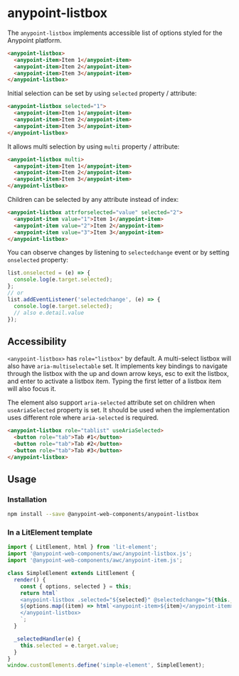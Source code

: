 # anypoint-listbox

The `anypoint-listbox` implements accessible list of options styled for the Anypoint platform.

```html
<anypoint-listbox>
  <anypoint-item>Item 1</anypoint-item>
  <anypoint-item>Item 2</anypoint-item>
  <anypoint-item>Item 3</anypoint-item>
</anypoint-listbox>
```

Initial selection can be set by using `selected` property / attribute:

```html
<anypoint-listbox selected="1">
  <anypoint-item>Item 1</anypoint-item>
  <anypoint-item>Item 2</anypoint-item>
  <anypoint-item>Item 3</anypoint-item>
</anypoint-listbox>
```

It allows multi selection by using `multi` property / attribute:

```html
<anypoint-listbox multi>
  <anypoint-item>Item 1</anypoint-item>
  <anypoint-item>Item 2</anypoint-item>
  <anypoint-item>Item 3</anypoint-item>
</anypoint-listbox>
```

Children can be selected by any attribute instead of index:

```html
<anypoint-listbox attrforselected="value" selected="2">
  <anypoint-item value="1">Item 1</anypoint-item>
  <anypoint-item value="2">Item 2</anypoint-item>
  <anypoint-item value="3">Item 3</anypoint-item>
</anypoint-listbox>
```

You can observe changes by listening to `selectedchange` event or by setting `onselected` property:

```javascript
list.onselected = (e) => {
  console.log(e.target.selected);
};
// or
list.addEventListener('selectedchange', (e) => {
  console.log(e.target.selected);
  // also e.detail.value
});
```

## Accessibility

`<anypoint-listbox>` has `role="listbox"` by default. A multi-select listbox will also have `aria-multiselectable` set.
It implements key bindings to navigate through the listbox with the up and down arrow keys, esc to exit the listbox, and enter to activate a listbox item.
Typing the first letter of a listbox item will also focus it.

The element also support `aria-selected` attribute set on children when `useAriaSelected` property is set. It should be used when the implementation uses different role where `aria-selected` is required.

```html
<anypoint-listbox role="tablist" useAriaSelected>
  <button role="tab">Tab #1</button>
  <button role="tab">Tab #2</button>
  <button role="tab">Tab #3</button>
</anypoint-listbox>
```

## Usage

### Installation

```sh
npm install --save @anypoint-web-components/anypoint-listbox
```

### In a LitElement template

```javascript
import { LitElement, html } from 'lit-element';
import '@anypoint-web-components/awc/anypoint-listbox.js';
import '@anypoint-web-components/awc/anypoint-item.js';

class SimpleElement extends LitElement {
  render() {
    const { options, selected } = this;
    return html`
    <anypoint-listbox .selected="${selected}" @selectedchange="${this._selectedHandler}">
    ${options.map((item) => html`<anypoint-item>${item}</anypoint-item>`)}
    </anypoint-listbox>
    `;
  }

  _selectedHandler(e) {
    this.selected = e.target.value;
  }
}
window.customElements.define('simple-element', SimpleElement);
```
